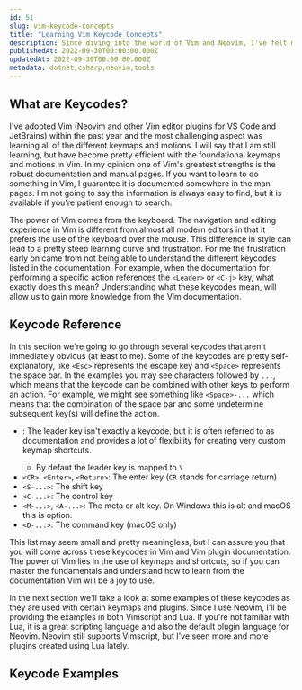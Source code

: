 ```yaml
---
id: 51
slug: vim-keycode-concepts
title: "Learning Vim Keycode Concepts"
description: Since diving into the world of Vim and Neovim, I've felt myself become more comfortable with the tool and its idiosyncrasies. One of the the hurdles I faced early on was understanding the documention for different keycodes. In this post, we're going to cover the common keycodes and the concepts around them. Let's dive in!
publishedAt: 2022-09-30T00:00:00.000Z
updatedAt: 2022-09-30T00:00:00.000Z
metadata: dotnet,csharp,neovim,tools
---
```


## What are Keycodes?

I've adopted Vim (Neovim and other Vim editor plugins for VS Code and JetBrains) within the past year and the most challenging aspect was learning all of the different keymaps and motions. I will say that I am still learning, but have become pretty efficient with the foundational keymaps and motions in Vim. In my opinion one of Vim's greatest strengths is the robust documentation and manual pages. If you want to learn to do something in Vim, I guarantee it is documented somewhere in the man pages. I'm not going to say the information is always easy to find, but it is available if you're patient enough to search.

The power of Vim comes from the keyboard. The navigation and editing experience in Vim is different from almost all modern editors in that it prefers the use of the keyboard over the mouse. This difference in style can lead to a pretty steep learning curve and frustration. For me the frustration early on came from not being able to understand the different keycodes listed in the documentation. For example, when the documentation for performing a specific action references the `<Leader>` or `<C-j>` key, what exactly does this mean? Understanding what these keycodes mean, will allow us to gain more knowledge from the Vim documentation.

## Keycode Reference

In this section we're going to go through several keycodes that aren't immediately obvious (at least to me). Some of the keycodes are pretty self-explanatory, like `<Esc>` represents the escape key and `<Space>` represents the space bar. In the examples you may see characters followed by `...`, which means that the keycode can be combined with other keys to perform an action. For example, we might see something like `<Space>-...` which means that the combination of the space bar and some undetermine subsequent key(s) will define the action.

- <Leader>: The leader key isn't exactly a keycode, but it is often referred to as documentation and provides a lot of flexibility for creating very custom keymap shortcuts.
  - By defaut the leader key is mapped to `\`
- `<CR>`, `<Enter>`, `<Return>`: The enter key (`CR` stands for carriage return)
- `<S-...>`: The shift key
- `<C-...>`: The control key
- `<M-...>`, `<A-...>`: The meta or alt key. On Windows this is alt and macOS this is option.
- `<D-...>`: The command key (macOS only)

This list may seem small and pretty meaningless, but I can assure you that you will come across these keycodes in Vim and Vim plugin documentation. The power of Vim lies in the use of keymaps and shortcuts, so if you can master the fundamentals and understand how to learn from the documentation Vim will be a joy to use.

In the next section we'll take a look at some examples of these keycodes as they are used with certain keymaps and plugins. Since I use Neovim, I'll be providing the examples in both Vimscript and Lua. If you're not familiar with Lua, it is a great scripting language and also the default plugin language for Neovim. Neovim still supports Vimscript, but I've seen more and more plugins created using Lua lately.

## Keycode Examples
